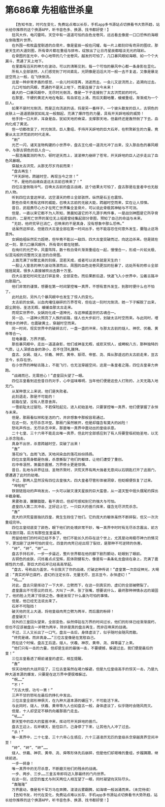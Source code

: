 # 第686章 先祖临世杀皇
        【告知书友，时代在变化，免费站点难以长存，手机app多书源站点切换看书大势所趋，站长给你推荐的这个换源APP，听书音色多、换源、找书都好使！】
       狂风大作，电闪雷鸣，天空中有一道道可怕的血色龙卷风，远远看去像是一口口恐怖的海眼在倒吸整片世界。
       在外围一枚枚晶莹剔透的白骨片，像是星辰一般在闪耀，每一片上都刻印有奇异的图纹，那是天生的大道刻图，所有骨片都在重组与排布，绽放出了让日月星辰都暗淡无光的瑞彩。
       在骨图的圣光中，中心地带的几个龙卷风，越发的可怕了，几口暴风眼如海眼、如一个个大漏斗，贯通了天上地下。
       在里面有滔天的神力在波动，可以的清晰见到，每一个可怕的暴风中心都一条身影在显化。
       所有人全部骇然，人们感觉到了时间紊乱，光阴像是滔滔大河一般一去不复返，又像是暴龙逆空而上一般，在飞快倒流。
       这是一种非常矛盾的感觉，一会儿时间荏苒，消逝而去，一会儿又逆流而上，追溯向过去。
       几口可怕的风眼，贯通的不是天上地下，而是连接了古今未来！
       最大的一口暴风眼中，无尽时光倒流，像是一下子连接到了太古洪荒前的时代。
       在那里，干硬的黄泥大地在龟裂，有血浆在上涌，而后天翻地覆，缓缓重组，渐渐成为一个巨人。
       如果不是时光倒流，而是正向流逝的话，将是另一番样子。一个披头散发的巨人，古铜色的皮肤上一道道筋脉犹如虬龙一般鼓起，充满了爆炸性的力量，具有开天辟地般的威势！
       他手持一口大斧，浑身是血，犹如天地的脊梁，支撑那天地，但最终还是轰然倒了下去，血肉化成了黄泥。
       但一切都改变了，时光倒流，巨人重组，手持开天辟地的巨大石斧，在积聚新生的力量，竟要从太古洪荒前的时代走来。
       “刷”
       光芒一闪，诸天圣物构建的小世界中，盘古王化成一道流光冲了出来，没入那血色的暴风眼中，与那古铜色的巨人合一。
       一股浩瀚莫测的伟力，顿时逆天而上，滚滚神力崩碎了苍穹，开天辟地的巨人迈步走出了血色风暴眼。
       穿越太古洪荒，从那无尽岁月前而来！
       “盘古再生！
       “开天辟地，跨越时空，再现当今之世！”
       “不，是他的战魂自遥远太古前召唤来了！”
       四位古皇倒吸冷气，召唤太古前的盘古战魂，这个结果太可怕了，盘古那是在皇者中也无敌的人物。
       听到四位古皇这样说，远空漫天的修士全部骇然，纵然是石王也震惊。
       那些白骨片竟有这样的威能，召唤太古前的无敌大能，跨越时空而来，实在让人惊悚。
       昔日，武祖费尽心力才在死亡世界集全圣骨片，可以说此骨极其神秘与不可测。
       但是，一直以来它都不为人所知，萧晨知道它的不凡源于两件事，一是战剑神图是它所孕育而出的，二是死亡世界的某位无上祖君曾经集起部分骨图，预知了自己的命运与未来。
       “无妨，他终究早已消亡，召唤来的不是真身，没有想象中那么恐怖。”
       话虽然这样说，但是四大古皇全部在第一时间出手，他不能容忍任何意外发生，要阻止这场意外。
       女娲始祖纵然实力超绝，但毕竟不能以一敌四，四大古皇突破而过，向这边杀来。但是就在这一刻，那几口暴风眼外，所有骨片都在轻颤。
       在绚烂的光芒中，风雷阵阵，数十枚白骨片渐渐重组在一起，慢慢合一，形成一片如太极、似混沌般的完整而又圣洁的白骨图。
       上面充满了纷繁玄奥的刻痕，混若天成，或者可以说本就是天生的！
       一股让人窒息的神力波动荡漾而出，周围的血色龙卷风更加的狂暴了，远处所有的修士全部摇摇晃晃，很多人直接被吹出去数十万里。
       四大古皇短时间无法打碎圣骨，全部变色，而后果断后退，快速飞入小世界中，沿着古路冲向那扇门。
       他们非常的谨慎，想要在第一时间掌控唯一真界，不想有意外发生，到那时便什么也不怕了。
       此时此刻，另外几个暴风眼中也发生了惊人的变化。
       太古前的女娲，以血肉堵住崩碎的万界苍穹，但在这一刻时光倒流，她一下子解脱了出来，超尘脱俗，圣洁无暇，缓缓自那太古走来。
       而现实世界中，女娲则化成一道神光，与这神威盖世的古魂合一。
       另一边，一道神火照亮了人族的前路，燧人也大步前行，划破太古时空而来。与此同时，埋骨他乡的神农，也震破黄土，穿越时空而来。
       同一时间，现实世界中的破碎古灯，一盏一盏的冲来，与那太古前的燧人、神农、伏羲、黄帝等合一。
       狂电暴雷，万界齐颤。
       那些暴风眼中，走出一道道身影，他们或神圣无暇，或悲天悯人，或睥睨八方，那种独特的气质，让人深感自身的渺小，忍不住顶礼膜拜。
       盘古、女娲、燧人、伏羲、神农、黄帝、颛顼、帝喾、尧、舜从那遥远的太古前走来，亘古亘今，长存在世。
       在小世界的神秘古路上，不能飞行，也无法穿越空间，这是一条皇者之路，四位古皇奋力奔跑。
       “战魂而已，无需担心！”虚皇回头望了一眼。
       四位古皇看到这些昔日的对手，心中滋味难明，当年他们便是这些人打败的，上天无路入地无门。
       从某种意义上来说，他们是失败者。
       此刻退走，那是不可能的！
       前路在望，没有人愿意舍弃。
       一雪前耻太过冒险，不若保险起见，进入初始圣地，只要掌控唯一真界，他们便掌握了永恒与未来。
       但是，那扇看似祥和圣洁的门，并非想象中那般容易通过。
       在这一刻，无尽杀念冲至。那扇门虽然敞开，但是却蕴含有莫大的凶险！
       怒吼声传出，无尽杀念冲来，那是唯一真界中震动出的皇级杀意。
       二十七皇、三十六帝不能走出唯一真界，但此时全部感应到了有人将要登临初始圣地，以无上杀念阻击。
       真身不出世，杀意跨越时空，突破了出来！
       “轰”
       落花纷飞，血雨飞洒，天地间染血的落花纷纷扬扬。
       四位古皇周身都是伤痕，杀意撕裂了他们的躯体，让他们遭受了重创。
       石中帝凛然，萧晨亦震撼，万界修士更是惊惧。
       昔日，乱地与异界征战、圣物齐聚时，洪荒天界有两大强者无意间以石钥匙打开了这扇门，便遭遇了此时的劫难。
       不过，那两人显然没有四位古皇强大。四大皇者尽管形体被洞穿，但眨眼便恢复了过来。
       “哗啦啦”
       铁锁链摇动的声响发出，一头可以破灭漫天星辰的巨大蛮兽，从一道天堑中摇头摆尾的探出半截身躯。
       黑雾弥漫，朦朦胧胧，看不真切，但却可感知到它的强大与可怕。
       虚皇四人第二次冲击，正好迎上它，一只巨大的兽爪挥来，蕴含无尽洪荒杀念。
       “轰”
       庞大的洪荒蛮兽独抗四皇，竟生生挡住了他们。它的庞大的躯体虽然不断碎裂，但又一次次重组完毕。
       四位古皇彻底变了颜色，眼下他们的处境非常不妙，唯一真界中时时有无尽杀念震出，前方有古兽拦路，后方有那些圣皇逼来。
       而留给他们的时间已经不多了，他们不能长久的存在这个世上，尤其是动用极尽神力的情况下，更加剧了这种可怕的变化，四皇的肉壳已经出现了裂纹，是那种不可逆转的伤害。
       “砰”、“砰”、“砰”……
       盘古手持石斧，一步一步逼近，整片世界都在他的脚下剧烈颤动，眨眼到了眼前。
       古铜色的皮肤，闪烁着点点宝辉，肌体刚健有力，像是有一条条虬龙盘绕在身上，充满了震撼性的力感，那巨大的石斧已经高高举起。
       “盘古，号称战力盖世，今日我灭了你的战魂，打破这种传说！”虚皇第一次目绽神光，大喝道：“真实的早已腐朽，虚幻的注定长存，无量无尽，亘古亘今，永恒虚幻！”
       “呜……”
       对此，盘古只是挥动了一下大斧，立劈而下，在这一刻真实的、虚幻的全部被劈裂了。
       虚皇露出不可思议的目光，大叫了一声，张了张嘴，想要说什么，最终那种神情永远的凝固了，他的脸上充满了惊骇之色，像是发现了什么最为可怕的事情。
       但是，他已经无法说出来了。
       石斧不可阻挡！
       破灭他的无上大道，将他皇级肉壳立劈为两半，而后震的粉碎！
       虚皇破灭！
       另外的三皇回头望来，全部变色，纵然停驻在万界的时间过长，他们的形体已经渐渐腐朽，但也不应该被盘古一斧劈为两半，除非是真的盘古再生，而非召唤来的战魂。
       不过，三人又长出了一口气，盘古一击后，身体虚淡了，似乎随时会随风而散。
       “终究是魂，而非真身……”三位古皇像是在宽慰自己。
       而在这个时候，盘古王后退，燧人、伏羲、神农、黄帝、尧、舜等逼了上来。
       “他们只有一击的力量，但却是生前的最强一击，不要硬撼，躲避过去，我们便是最后的皇！”
       三位古皇看透了眼前诸皇的虚实，相互提醒。
       “轰”
       惊天动地的大战开启了，三位古皇虽然在竭力躲避，但是九位皇级高手的惊天一击，乃是九种大道本源的爆发，只要是在这万界中便很难躲过。
       “啊……”
       “不！”
       “万古大恨，功亏一篑！”
       三声不甘的怒吼在最后的挣扎中发出。
       三位古皇全部形神俱灭，在九种大道本源的碾压下，不可能活下来。
       与此同时，燧人、伏羲、黄帝等九人也如盘古一般，身体虚淡了，似乎随时会随风而灭。
       但是，十人却坚定不移的向着那扇门走去。
       “吼……”
       那天堑中的巨大的蛮兽冲来，挥动可开天辟地的兽爪。
       盘古王迎上，石斧横天，抵住巨爪，己身停了下来，让其他九人冲了过去。
       “杀！”
       唯一真界中，二十七皇、三十六帝心生感应，六十三道凌厉无匹的皇级杀念穿越真界空间冲至！
       “砰”、“砰”、“砰”……
       燧人、伏羲、神农、黄帝、尧、舜等形体先后崩碎，但是他们却艰难的重组，步履蹒跚，继续前进。
       一步一碎身！
       唯一真界中的无尽杀意，不断磨灭他们的残余的战魂。
       一步、两步、三步……三皇五帝即将迈入那最终的门内世界。
       在这一刻，远空的蚩尤与刑天两位人相互望了一眼，同时凝望向天际尽头。
       “轰隆隆”
       万界震动，像是有千军万马在奔腾，滚滚云雾翻腾，如海啸一般汹涌而来。（未完待续）
       【告知书友，时代在变化，免费站点难以长存，手机app多书源站点切换看书大势所趋，站长给你推荐的这个换源APP，听书音色多、换源、找书都好使！】